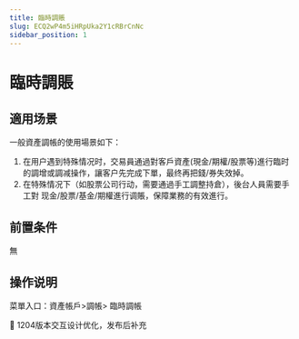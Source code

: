 ```yaml
---
title: 臨時調賬
slug: ECQ2wP4m5iHRpUka2Y1cRBrCnNc
sidebar_position: 1
---
```



# 臨時調賬

## 適用场景

一般資產調帳的使用場景如下：

1. 在用户遇到特殊情况时，交易員通過對客戶資產(現金/期權/股票等)進行臨时的調增或調减操作，讓客户先完成下單，最终再把錢/券失效掉。
2. 在特殊情况下（如股票公司行动，需要通過手工調整持倉），後台人員需要手工對 现金/股票/基金/期權進行调賬，保障業務的有效進行。

## 前置条件

無

## 操作说明

菜單入口：資產帳戶&gt;調帳&gt; 臨時調帳

<div class="callout callout-bg-2 callout-border-2">
<p>📌 1204版本交互设计优化，发布后补充</p>
</div>

